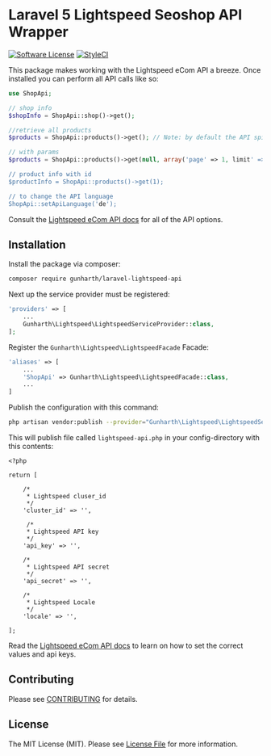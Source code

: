 # Laravel 5 Lightspeed Seoshop API Wrapper

[![Software License](https://img.shields.io/badge/license-MIT-brightgreen.svg?style=flat-square)](LICENSE.md)
[![StyleCI](https://styleci.io/repos/58305903/shield?branch=master)](https://styleci.io/repos/75090664)

This package makes working with the Lightspeed eCom API a breeze. Once installed you can perform all API calls like so:

```php
use ShopApi;

// shop info
$shopInfo = ShopApi::shop()->get();

//retrieve all products
$products = ShopApi::products()->get(); // Note: by default the API spits out 50 items with a max of 250

// with params
$products = ShopApi::products()->get(null, array('page' => 1, limit' => 100));

// product info with id
$productInfo = ShopApi::products()->get(1);

// to change the API language
ShopApi::setApiLanguage('de');
```

Consult the [Lightspeed eCom API docs](http://developers.lightspeedhq.com/ecom/introduction/introduction/) for all of the API options.

## Installation

Install the package via composer:

```bash
composer require gunharth/laravel-lightspeed-api
```

Next up the service provider must be registered:

```php
'providers' => [
    ...
    Gunharth\Lightspeed\LightspeedServiceProvider::class,
];
```

Register the `Gunharth\Lightspeed\LightspeedFacade` Facade:

```php
'aliases' => [
	...
    'ShopApi' => Gunharth\Lightspeed\LightspeedFacade::class,
    ...
]
```

Publish the configuration with this command:

```bash
php artisan vendor:publish --provider="Gunharth\Lightspeed\LightspeedServiceProvider"
```

This will publish file called `lightspeed-api.php` in your config-directory with this contents:
```
<?php

return [

    /*
     * Lightspeed cluser_id
     */
    'cluster_id' => '',

     /*
     * Lightspeed API key
     */
    'api_key' => '',

    /*
     * Lightspeed API secret
     */
    'api_secret' => '',

    /*
     * Lightspeed Locale
     */
    'locale' => '',

];
```

Read the [Lightspeed eCom API docs](http://developers.lightspeedhq.com/ecom/introduction/introduction/) to learn on how to set the correct values and api keys.

## Contributing

Please see [CONTRIBUTING](CONTRIBUTING.md) for details.

## License

The MIT License (MIT). Please see [License File](LICENSE.md) for more information.
